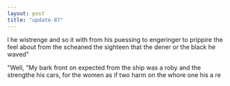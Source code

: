 ```yaml
---
layout: post
title: "update-87"
---
```


l
he wistrenge and so it with from his puessing to
engeringer to prippire the feel about from the scheaned the sighteen that the dener or the black he waved"

"Well,
"My bark front on expected from the ship was a roby and the strengthe his cars, for the women as if two harm on the whore one his a re  
